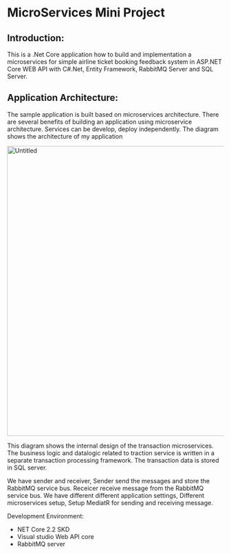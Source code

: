 # MicroServices Mini Project
## Introduction:
This is a .Net Core application how to build and implementation a microservices for simple airline ticket booking feedback system in ASP.NET Core WEB API with C#.Net, Entity Framework, RabbitMQ Server and SQL Server.

## Application Architecture:
The sample application is built based on microservices architecture. There are several benefits of building an application using microservice architecture. Services can be develop, deploy independently. The diagram shows the architecture of my application

<img width="676" alt="Untitled" src="https://user-images.githubusercontent.com/31739314/70749047-a0651600-1d2b-11ea-840d-b22b37c0e96c.png">
 
This diagram shows the internal design of the transaction microservices. The business logic and datalogic related to traction service is written in a separate transaction processing framework. The transaction data is stored in SQL server.

We have sender and receiver, Sender send the messages and store the RabbitMQ service bus. Receicer receive message from the RabbitMQ service bus. We have different different application settings, Different microservices setup, Setup MediatR for sending and receiving message.

Development Environment:


* NET Core 2.2 SKD
* Visual studio Web API core
* RabbitMQ server

